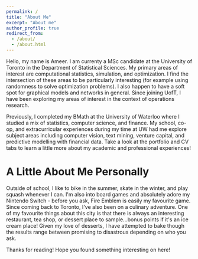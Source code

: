 ```yaml
---
permalink: /
title: "About Me"
excerpt: "About me"
author_profile: true
redirect_from: 
  - /about/
  - /about.html
---
```


Hello, my name is Ameer. I am currenty a MSc candidate at the University of Toronto in the Department of Statistical Sciences. My primary areas of interest are computational statistics, simulation, and optimization. I find the intersection of these areas to be particularly interesting (for example using randomness to solve optimization problems). I also happen to have a soft spot for graphical models and networks in general. Since joining UofT, I have been exploring my areas of interest in the context of operations research.

Previously, I completed my BMath at the University of Waterloo where I studied a mix of statistics, computer science, and finance. My school, co-op, and extracurricular experiences during my time at UW had me explore subject areas including computer vision, text mining, venture capital, and predictive modelling with financial data. Take a look at the portfolio and CV tabs to learn a little more about my academic and professional experiences!

A Little About Me Personally
======
Outside of school, I like to bike in the summer, skate in the winter, and play squash whenever I can. I'm also into board games and absolutely adore my Nintendo Switch - before you ask, Fire Emblem is easily my favourite game. Since coming back to Toronto, I've also been on a culinary adventure. One of my favourite things about this city is that there is always an interesting restaurant, tea shop, or dessert place to sample...bonus points if it's an ice cream place! Given my love of desserts, I have attempted to bake though the results range between promising to disastrous depending on who you ask.

Thanks for reading! Hope you found something interesting on here!
